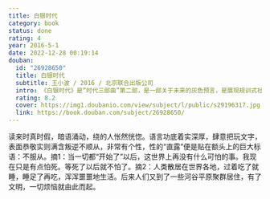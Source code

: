 ```yaml
---
title: 白银时代
category: book
status: done
rating: 4
year: 2016-5-1
date: 2022-12-28 00:19:14
douban:
  id: "26928650"
  title: 白银时代
  subtitle: 王小波 / 2016 / 北京联合出版公司
  intro: 《白银时代》是“时代三部曲”第二部，是一部关于未来的灰色预言，是展现规训式社会图景解构乌托邦大话语的作品。王小波的过人之处，正在于他帮助我们摆脱正统的思想观点，摆脱各种我们顶礼膜拜的程式和俗套，摆脱习惯和公认的东西，用新的眼光观察世界，体会一切现成事物的相对性，体会一种完全改观世界秩序的可能性创造条件。这一切，在本书中都得到了最淋漓尽致的体现。王小波的小说创作到他生命的最后阶段越发写得恣肆随意，非常自由，满口谐谑，通篇调侃，都有着明显的反思性和寓言性。非常难得的是调侃中有一种内在的严肃，鄙俗中有一种纯正的教养。作者在这个虚拟的时空里作了一个关于未来世界的黑色预言，他用大胆的思想、深刻的剖析和独特的表达描绘了一种属于白银时代的悲哀。
  rating: 8.2
  cover: https://img1.doubanio.com/view/subject/l/public/s29196317.jpg
  link: https://book.douban.com/subject/26928650/
---
```


读来时真时假，暗语涌动，绕的人怅然恍惚。语言功底着实深厚，肆意把玩文字，表面恭敬实则满含叛逆不顺从，非常有个性，性的“直露”便是贴在额头上的巨大标语：不服从。摘1：当一切都“开始了”以后，这世界上再没有什么可怕的事。我现在只是有点怕死。等死了以后就不怕了。摘2：人类散居在世界各地，过着吃了就睡，睡足了再吃，浑浑噩噩地生活。后来人们又到了一些河谷平原聚群居住，有了文明，一切烦恼就由此而起。
